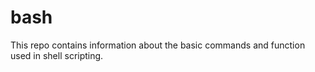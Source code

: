 # bash
This repo contains information about the basic commands and function used in shell scripting.
